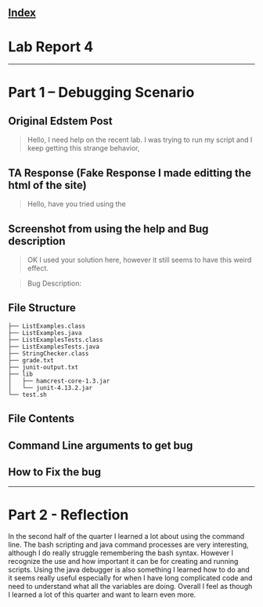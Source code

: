 [Index](https://zcashe.github.io/cse15l-lab-reports/index.html)
---
# Lab Report 4 
---
# Part 1 – Debugging Scenario

## Original Edstem Post 

> Hello, I need help on the recent lab. I was trying to run my script and I keep getting this strange behavior,


## TA Response (Fake Response I made editting the html of the site)

> Hello, have you tried using the 

## Screenshot from using the help and Bug description

> OK I used your solution here, however it still seems to have this weird effect.


> Bug Description:
> 

## File Structure
```
├── ListExamples.class
├── ListExamples.java
├── ListExamplesTests.class
├── ListExamplesTests.java
├── StringChecker.class
├── grade.txt
├── junit-output.txt
├── lib
│   ├── hamcrest-core-1.3.jar
│   └── junit-4.13.2.jar
└── test.sh
```

## File Contents


## Command Line arguments to get bug


## How to Fix the bug



---
# Part 2 - Reflection

In the second half of the quarter I learned a lot about using the command line. The bash scripting and java command processes are very interesting, although
I do really struggle remembering the bash syntax. However I recognize the use and how important it can be for creating and running scripts. Using the java debugger is also something I learned how to do
and it seems really useful especially for when I have long complicated code and need to understand what all the variables are doing. 
Overall I feel as though I learned a lot of this quarter and want to learn even more.
